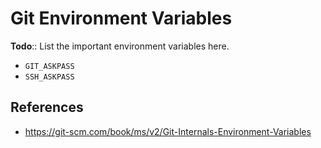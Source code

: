 # Git Environment Variables

**Todo**:: List the important environment variables here.

- `GIT_ASKPASS`
- `SSH_ASKPASS`

## References

- https://git-scm.com/book/ms/v2/Git-Internals-Environment-Variables
